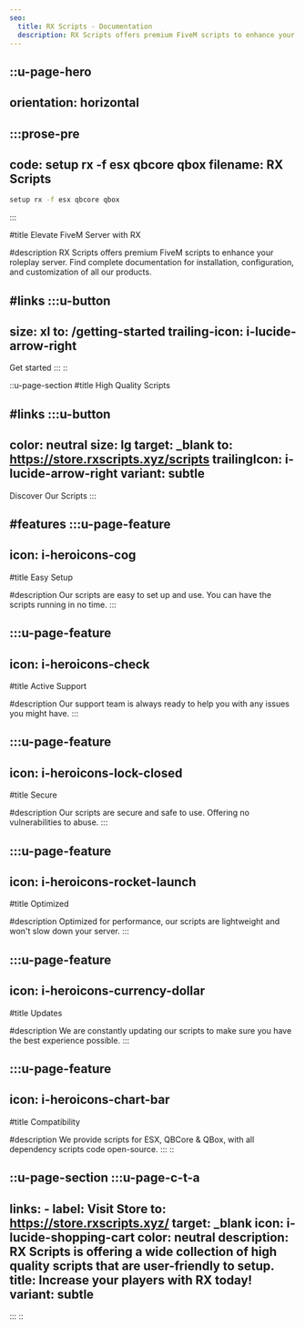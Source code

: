 ```yaml
---
seo:
  title: RX Scripts - Documentation
  description: RX Scripts offers premium FiveM scripts to enhance your roleplay server. Find complete documentation for installation, configuration, and customization of all our products.
---
```


::u-page-hero
---
orientation: horizontal
---
  :::prose-pre
  ---
  code: setup rx -f esx qbcore qbox
  filename: RX Scripts
  ---
  ```bash
  setup rx -f esx qbcore qbox
  ```
  :::

#title
Elevate FiveM Server with RX

#description
RX Scripts offers premium FiveM scripts to enhance your roleplay server. Find complete documentation for installation, configuration, and customization of all our products.

#links
  :::u-button
  ---
  size: xl
  to: /getting-started
  trailing-icon: i-lucide-arrow-right
  ---
  Get started
  :::
::

::u-page-section
#title
High Quality Scripts

#links
  :::u-button
  ---
  color: neutral
  size: lg
  target: _blank
  to: https://store.rxscripts.xyz/scripts
  trailingIcon: i-lucide-arrow-right
  variant: subtle
  ---
  Discover Our Scripts
  :::

#features
  :::u-page-feature
  ---
  icon: i-heroicons-cog
  ---
  #title
  Easy Setup

  #description
  Our scripts are easy to set up and use. You can have the scripts running in no time.
  :::

  :::u-page-feature
  ---
  icon: i-heroicons-check
  ---
  #title
  Active Support

  #description
  Our support team is always ready to help you with any issues you might have.
  :::

  :::u-page-feature
  ---
  icon: i-heroicons-lock-closed
  ---
  #title
  Secure

  #description
  Our scripts are secure and safe to use. Offering no vulnerabilities to abuse.
  :::

  :::u-page-feature
  ---
  icon: i-heroicons-rocket-launch
  ---
  #title
  Optimized

  #description
  Optimized for performance, our scripts are lightweight and won't slow down your server.
  :::

  :::u-page-feature
  ---
  icon: i-heroicons-currency-dollar
  ---
  #title
  Updates

  #description
  We are constantly updating our scripts to make sure you have the best experience possible.
  :::

  :::u-page-feature
  ---
  icon: i-heroicons-chart-bar
  ---
  #title
  Compatibility

  #description
  We provide scripts for ESX, QBCore & QBox, with all dependency scripts code open-source.
  :::
::

::u-page-section
  :::u-page-c-t-a
  ---
  links:
    - label: Visit Store
      to: https://store.rxscripts.xyz/
      target: _blank
      icon: i-lucide-shopping-cart
      color: neutral
  description: RX Scripts is offering a wide collection of high quality scripts that are user-friendly to setup.
  title: Increase your players with RX today!
  variant: subtle
  ---
  :::
::
